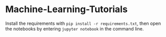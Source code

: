 # Machine-Learning-Tutorials

Install the requirements with `pip install -r requirements.txt`, then open the notebooks by entering `jupyter notebook` in the command line.
